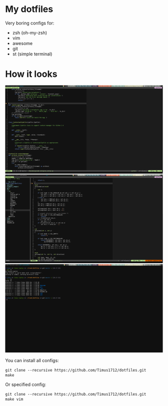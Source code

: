 # My dotfiles

Very boring configs for:
* zsh (oh-my-zsh)
* vim
* awesome
* git
* st (simple terminal)

# How it looks
![vim](example_images/vim.png?raw=true)
![vim2](example_images/vim2.png?raw=true)
![zsh](example_images/zsh.png?raw=true)

You can install all configs:
```
git clone --recursive https://github.com/Timus1712/dotfiles.git
make
```
Or specified config:
```
git clone --recursive https://github.com/Timus1712/dotfiles.git
make vim
```
